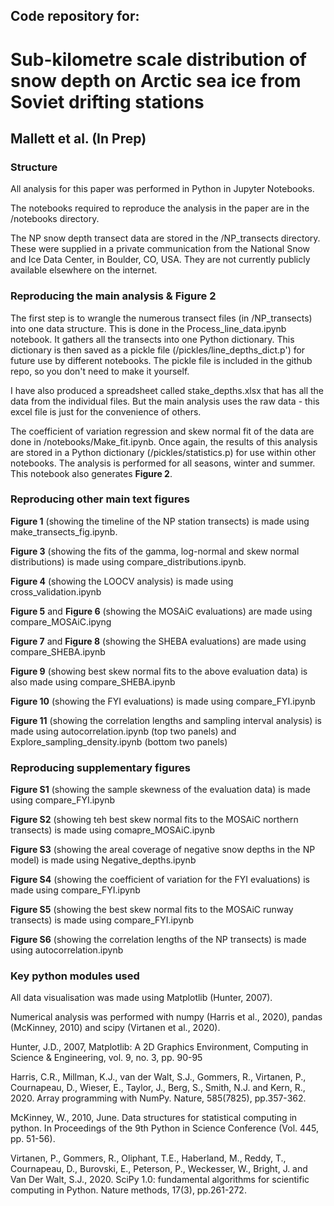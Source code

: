 ## Code repository for:

# Sub-kilometre scale distribution of snow depth on Arctic sea ice from Soviet drifting stations

## Mallett et al. (In Prep)
### Structure

All analysis for this paper was performed in Python in Jupyter Notebooks.

The notebooks required to reproduce the analysis in the paper are in the /notebooks directory.

The NP snow depth transect data are stored in the /NP_transects directory. These were supplied in a private communication from the National Snow and Ice Data Center, in Boulder, CO, USA. They are not currently publicly available elsewhere on the internet.

### Reproducing the main analysis & Figure 2

The first step is to wrangle the numerous transect files (in /NP_transects) into one data structure. This is done in the Process_line_data.ipynb notebook. It gathers all the transects into one Python dictionary. This dictionary is then saved as a pickle file (/pickles/line_depths_dict.p') for future use by different notebooks. The pickle file is included in the github repo, so you don't need to make it yourself.

I have also produced a spreadsheet called stake_depths.xlsx that has all the data from the individual files. But the main analysis uses the raw data - this excel file is just for the convenience of others.

The coefficient of variation regression and skew normal fit of the data are done in /notebooks/Make_fit.ipynb. Once again, the results of this analysis are stored in a Python dictionary (/pickles/statistics.p) for use within other notebooks. The analysis is performed for all seasons, winter and summer. This notebook also generates **Figure 2**. 

### Reproducing other main text figures

**Figure 1** (showing the timeline of the NP station transects) is made using make_transects_fig.ipynb.

**Figure 3** (showing the fits of the gamma, log-normal and skew normal distributions) is made using compare_distributions.ipynb. 

**Figure 4** (showing the LOOCV analysis) is made using cross_validation.ipynb

**Figure 5** and **Figure 6** (showing the MOSAiC evaluations) are made using compare_MOSAiC.ipyng

**Figure 7** and **Figure 8** (showing the SHEBA evaluations) are made using compare_SHEBA.ipynb

**Figure 9** (showing best skew normal fits to the above evaluation data) is also made using compare_SHEBA.ipynb

**Figure 10** (showing the FYI evaluations) is made using compare_FYI.ipynb

**Figure 11** (showing the correlation lengths and sampling interval analysis) is made using autocorrelation.ipynb (top two panels) and Explore_sampling_density.ipynb (bottom two panels)

### Reproducing supplementary figures

**Figure S1** (showing the sample skewness of the evaluation data) is made using compare_FYI.ipynb

**Figure S2** (showing teh best skew normal fits to the MOSAiC northern transects) is made using comapre_MOSAiC.ipynb

**Figure S3** (showing the areal coverage of negative snow depths in the NP model) is made using Negative_depths.ipynb

**Figure S4** (showing the coefficient of variation for the FYI evaluations) is made using compare_FYI.ipynb

**Figure S5** (showing the best skew normal fits to the MOSAiC runway transects) is made using compare_FYI.ipynb

**Figure S6** (showing the correlation lengths of the NP transects) is made using autocorrelation.ipynb

### Key python modules used

All data visualisation was made using Matplotlib (Hunter, 2007). 

Numerical analysis was performed with numpy (Harris et al., 2020), pandas (McKinney, 2010) and scipy (Virtanen et al., 2020).

Hunter, J.D., 2007, Matplotlib: A 2D Graphics Environment, Computing in Science & Engineering, vol. 9, no. 3, pp. 90-95

Harris, C.R., Millman, K.J., van der Walt, S.J., Gommers, R., Virtanen, P., Cournapeau, D., Wieser, E., Taylor, J., Berg, S., Smith, N.J. and Kern, R., 2020. Array programming with NumPy. Nature, 585(7825), pp.357-362.

McKinney, W., 2010, June. Data structures for statistical computing in python. In Proceedings of the 9th Python in Science Conference (Vol. 445, pp. 51-56).

Virtanen, P., Gommers, R., Oliphant, T.E., Haberland, M., Reddy, T., Cournapeau, D., Burovski, E., Peterson, P., Weckesser, W., Bright, J. and Van Der Walt, S.J., 2020. SciPy 1.0: fundamental algorithms for scientific computing in Python. Nature methods, 17(3), pp.261-272.




